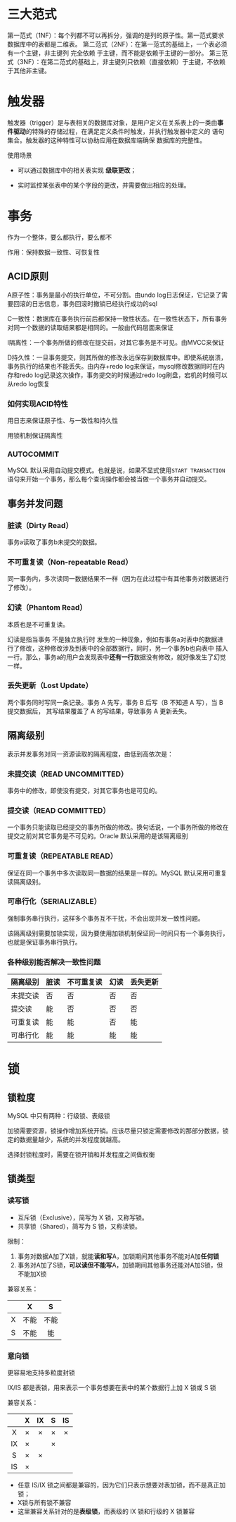 # 三大范式

第一范式（1NF）：每个列都不可以再拆分，强调的是列的原子性。第一范式要求数据库中的表都是二维表。
第二范式（2NF）：在第一范式的基础上，一个表必须有一个主键，非主键列 完全依赖 于主键，而不能是依赖于主键的一部分。
第三范式（3NF）：在第二范式的基础上，非主键列只依赖（直接依赖）于主键，不依赖于其他非主键。

# 触发器

触发器（trigger）是与表相关的数据库对象，是用户定义在关系表上的一类由**事件驱动**的特殊的存储过程，在满足定义条件时触发，并执行触发器中定义的 语句集合。触发器的这种特性可以协助应用在数据库端确保 数据库的完整性。

使用场景

- 可以通过数据库中的相关表实现 **级联更改**；

- 实时监控某张表中的某个字段的更改，并需要做出相应的处理。

# 事务

作为一个整体，要么都执行，要么都不

作用：保持数据一致性、可恢复性

## ACID原则

A原子性：事务是最小的执行单位，不可分割。由undo log日志保证，它记录了需要回滚的日志信息，事务回滚时撤销已经执行成功的sql

C一致性：数据库在事务执行前后都保持一致性状态。在一致性状态下，所有事务对同一个数据的读取结果都是相同的。一般由代码层面来保证

I隔离性：一个事务所做的修改在提交前，对其它事务是不可见。由MVCC来保证

D持久性：一旦事务提交，则其所做的修改永远保存到数据库中。即使系统崩溃，事务执行的结果也不能丢失。由内存+redo log来保证，mysql修改数据同时在内存和redo log记录这次操作，事务提交的时候通过redo log刷盘，宕机的时候可以从redo log恢复

### 如何实现ACID特性

用日志来保证原子性、与一致性和持久性

用锁机制保证隔离性

### AUTOCOMMIT

MySQL 默认采用自动提交模式。也就是说，如果不显式使用`START TRANSACTION`语句来开始一个事务，那么每个查询操作都会被当做一个事务并自动提交。

## 事务并发问题

### 脏读（Dirty Read）

事务a读取了事务b未提交的数据。

### 不可重复读（Non-repeatable Read）

同一事务内，多次读同一数据结果不一样（因为在此过程中有其他事务对数据进行了修改）。

### 幻读（Phantom Read）

本质也是不可重复读。

幻读是指当事务 不是独立执行时 发生的一种现象，例如有事务a对表中的数据进行了修改，这种修改涉及到表中的全部数据行，同时，另一个事务b也向表中 插入一行。那么，事务a的用户会发现表中**还有一行**数据没有修改，就好像发生了幻觉一样。

### 丢失更新（Lost Update）

两个事务同时写同一条记录。事务 A 先写，事务 B 后写（B 不知道 A 写），当 B 提交数据后， 其写结果覆盖了 A 的写结果，导致事务 A 更新丢失。



## 隔离级别

表示并发事务对同一资源读取的隔离程度，由低到高依次是：

 

### 未提交读（READ UNCOMMITTED）

事务中的修改，即使没有提交，对其它事务也是可见的。



### 提交读（READ COMMITTED）

一个事务只能读取已经提交的事务所做的修改。换句话说，一个事务所做的修改在提交之前对其它事务是不可见的。Oracle 默认采用的是该隔离级别

 

### 可重复读（REPEATABLE READ）

保证在同一个事务中多次读取同一数据的结果是一样的。MySQL 默认采用可重复读隔离级别。

 

### 可串行化（SERIALIZABLE）

强制事务串行执行，这样多个事务互不干扰，不会出现并发一致性问题。

该隔离级别需要加锁实现，因为要使用加锁机制保证同一时间只有一个事务执行，也就是保证事务串行执行。

 

### 各种级别能否解决一致性问题


| 隔离级别 | 脏读 | 不可重复读 | 幻读 | 丢失更新 |
| -------- | ---- | ---------- | ---- | -------- |
| 未提交读 | 否   | 否         | 否   | 否       |
| 提交读   | 能   | 否         | 否   | 否       |
| 可重复读 | 能   | 能         | 否   | 能       |
| 可串行化 | 能   | 能         | 能   | 能       |



# 锁

## 锁粒度

MySQL 中只有两种：行级锁、表级锁

加锁需要资源，锁操作增加系统开销。应该尽量只锁定需要修改的那部分数据，锁定的数据量越少，系统的并发程度就越高。

选择封锁粒度时，需要在锁开销和并发程度之间做权衡



## 锁类型

### 读写锁

- 互斥锁（Exclusive），简写为 X 锁，又称写锁。
- 共享锁（Shared），简写为 S 锁，又称读锁。

限制：

1.  事务对数据A加了X锁，就能**读和写**A，加锁期间其他事务不能对A加**任何锁**
2.  事务对A加了S锁，**可以读但不能写**A，加锁期间其他事务还能对A加S锁，但不能加X锁

兼容关系：

|      |  X   |  S   |
| :--: | :--: | :--: |
|  X   | 不能 | 不能 |
|  S   | 不能 |  能  |



### 意向锁

更容易地支持多粒度封锁

IX/IS 都是表锁，用来表示一个事务想要在表中的某个数据行上加 X 锁或 S 锁

兼容关系：

|      |  X   |  IX  |  S   |  IS  |
| :--: | :--: | :--: | :--: | :--: |
|  X   |  ×   |  ×   |  ×   |  ×   |
|  IX  |  ×   |      |  ×   |      |
|  S   |  ×   |  ×   |      |      |
|  IS  |  ×   |      |      |      |

- 任意 IS/IX 锁之间都是兼容的，因为它们只表示想要对表加锁，而不是真正加锁；
- X锁与所有锁不兼容
- 这里兼容关系针对的是**表级锁**，而表级的 IX 锁和行级的 X 锁兼容
